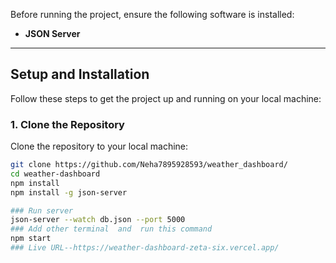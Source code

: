 
Before running the project, ensure the following software is installed:

- **JSON Server**

---

## Setup and Installation

Follow these steps to get the project up and running on your local machine:

### 1. Clone the Repository

Clone the repository to your local machine:

```bash
git clone https://github.com/Neha7895928593/weather_dashboard/
cd weather-dashboard
npm install
npm install -g json-server

### Run server
json-server --watch db.json --port 5000
### Add other terminal  and  run this command
npm start
### Live URL--https://weather-dashboard-zeta-six.vercel.app/
